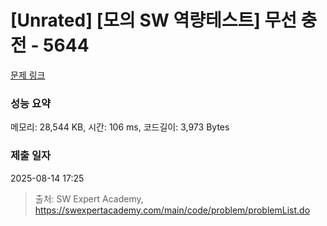 # [Unrated] [모의 SW 역량테스트] 무선 충전 - 5644 

[문제 링크](https://swexpertacademy.com/main/code/problem/problemDetail.do?contestProbId=AWXRDL1aeugDFAUo) 

### 성능 요약

메모리: 28,544 KB, 시간: 106 ms, 코드길이: 3,973 Bytes

### 제출 일자

2025-08-14 17:25



> 출처: SW Expert Academy, https://swexpertacademy.com/main/code/problem/problemList.do